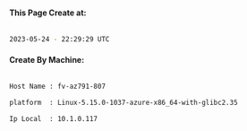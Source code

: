 
   
#### This Page Create at:

```bash

2023-05-24 - 22:29:29 UTC

```

#### Create By Machine:

```bash

Host Name : fv-az791-807

platform  : Linux-5.15.0-1037-azure-x86_64-with-glibc2.35

Ip Local  : 10.1.0.117

```

